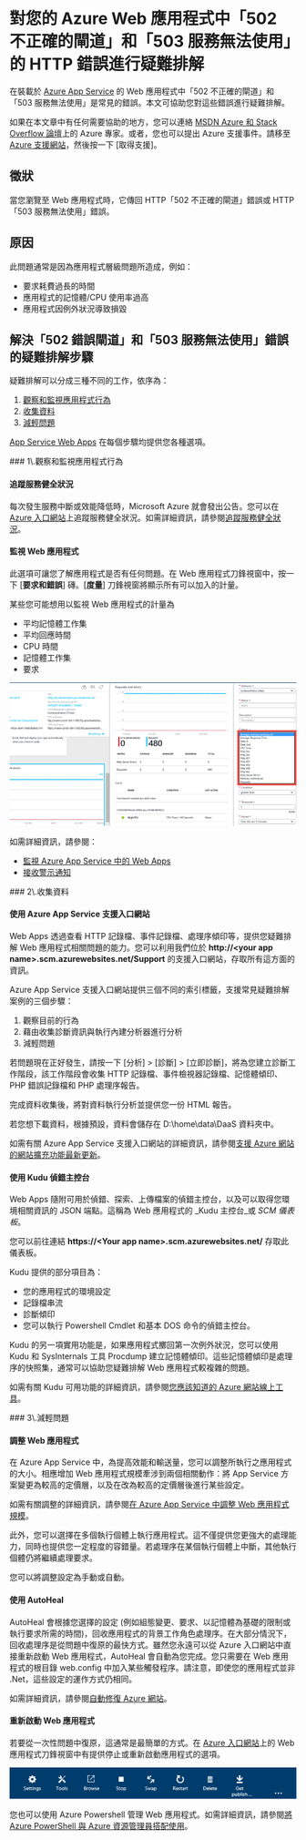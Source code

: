 <properties
	pageTitle="修正 502 不正確的閘道、503 服務無法使用錯誤 |Microsoft Azure"
	description="針對 Azure App Service 所裝載之 Web 應用程式的「502 不正確的閘道」和「503 服務無法使用」錯誤進行疑難排解。"
	services="app-service\web"
	documentationCenter=""
	authors="cephalin"
	manager="wpickett"
	editor=""
	tags="top-support-issue"
	keywords="502 不正確的閘道、503 服務無法使用、錯誤 503、錯誤 502"/>

<tags
	ms.service="app-service-web"
	ms.workload="web"
	ms.tgt_pltfrm="na"
	ms.devlang="na"
	ms.topic="article"
	ms.date="07/06/2016"
	ms.author="cephalin"/>

# 對您的 Azure Web 應用程式中「502 不正確的閘道」和「503 服務無法使用」的 HTTP 錯誤進行疑難排解

在裝載於 [Azure App Service](http://go.microsoft.com/fwlink/?LinkId=529714) 的 Web 應用程式中「502 不正確的閘道」和「503 服務無法使用」是常見的錯誤。本文可協助您對這些錯誤進行疑難排解。

如果在本文章中有任何需要協助的地方，您可以連絡 [MSDN Azure 和 Stack Overflow 論壇](https://azure.microsoft.com/support/forums/)上的 Azure 專家。或者，您也可以提出 Azure 支援事件。請移至 [Azure 支援網站](https://azure.microsoft.com/support/options/)，然後按一下 [取得支援]。

## 徵狀

當您瀏覽至 Web 應用程式時，它傳回 HTTP「502 不正確的閘道」錯誤或 HTTP「503 服務無法使用」錯誤。

## 原因

此問題通常是因為應用程式層級問題所造成，例如：

-	要求耗費過長的時間
-	應用程式的記憶體/CPU 使用率過高
-	應用程式因例外狀況導致損毀

## 解決「502 錯誤閘道」和「503 服務無法使用」錯誤的疑難排解步驟

疑難排解可以分成三種不同的工作，依序為：

1.	[觀察和監視應用程式行為](#observe)
2.	[收集資料](#collect)
3.	[減輕問題](#mitigate)

[App Service Web Apps](/services/app-service/web/) 在每個步驟均提供您各種選項。

<a name="observe" />
### 1\.觀察和監視應用程式行為

####	追蹤服務健全狀況

每次發生服務中斷或效能降低時，Microsoft Azure 就會發出公告。您可以在 [Azure 入口網站](https://portal.azure.com/)上追蹤服務健全狀況。如需詳細資訊，請參閱[追蹤服務健全狀況](../azure-portal/insights-service-health.md)。

####	監視 Web 應用程式

此選項可讓您了解應用程式是否有任何問題。在 Web 應用程式刀鋒視窗中，按一下 [**要求和錯誤**] 磚。[**度量**] 刀鋒視窗將顯示所有可以加入的計量。

某些您可能想用以監視 Web 應用程式的計量為

-	平均記憶體工作集
-	平均回應時間
-	CPU 時間
-	記憶體工作集
-	要求

![監視 Web 應用程式，以解決 502 不正確的閘道和 503 服務無法使用的 HTTP 錯誤](./media/app-service-web-troubleshoot-HTTP-502-503/1-monitor-metrics.png)

如需詳細資訊，請參閱：

-	[監視 Azure App Service 中的 Web Apps](web-sites-monitor.md)
-	[接收警示通知](../azure-portal/insights-receive-alert-notifications.md)

<a name="collect" />
### 2\.收集資料

####	使用 Azure App Service 支援入口網站

Web Apps 透過查看 HTTP 記錄檔、事件記錄檔、處理序傾印等，提供您疑難排解 Web 應用程式相關問題的能力。您可以利用我們位於 **http://&lt;your app name>.scm.azurewebsites.net/Support** 的支援入口網站，存取所有這方面的資訊。

Azure App Service 支援入口網站提供三個不同的索引標籤，支援常見疑難排解案例的三個步驟：

1.	觀察目前的行為
2.	藉由收集診斷資訊與執行內建分析器進行分析
3.	減輕問題

若問題現在正好發生，請按一下 [分析] > [診斷] > [立即診斷]，將為您建立診斷工作階段，該工作階段會收集 HTTP 記錄檔、事件檢視器記錄檔、記憶體傾印、PHP 錯誤記錄檔和 PHP 處理序報告。

完成資料收集後，將對資料執行分析並提供您一份 HTML 報告。

若您想下載資料，根據預設，資料會儲存在 D:\\home\\data\\DaaS 資料夾中。

如需有關 Azure App Service 支援入口網站的詳細資訊，請參閱[支援 Azure 網站的網站擴充功能最新更新](/blog/new-updates-to-support-site-extension-for-azure-websites)。

####	使用 Kudu 偵錯主控台

Web Apps 隨附可用於偵錯、探索、上傳檔案的偵錯主控台，以及可以取得您環境相關資訊的 JSON 端點。這稱為 Web 應用程式的 _Kudu 主控台_或 _SCM 儀表板_。

您可以前往連結 **https://&lt;Your app name>.scm.azurewebsites.net/** 存取此儀表板。

Kudu 提供的部分項目為：

-	您的應用程式的環境設定
-	記錄檔串流
-	診斷傾印
-	您可以執行 Powershell Cmdlet 和基本 DOS 命令的偵錯主控台。


Kudu 的另一項實用功能是，如果應用程式擲回第一次例外狀況，您可以使用 Kudu 和 SysInternals 工具 Procdump 建立記憶體傾印。這些記憶體傾印是處理序的快照集，通常可以協助您疑難排解 Web 應用程式較複雜的問題。

如需有關 Kudu 可用功能的詳細資訊，請參閱[您應該知道的 Azure 網站線上工具](/blog/windows-azure-websites-online-tools-you-should-know-about/)。

<a name="mitigate" />
### 3\.減輕問題

####	調整 Web 應用程式

在 Azure App Service 中，為提高效能和輸送量，您可以調整所執行之應用程式的大小。相應增加 Web 應用程式規模牽涉到兩個相關動作：將 App Service 方案變更為較高的定價層，以及在改為較高的定價層後進行某些設定。

如需有關調整的詳細資訊，請參閱[在 Azure App Service 中調整 Web 應用程式規模](web-sites-scale.md)。

此外，您可以選擇在多個執行個體上執行應用程式。這不僅提供您更強大的處理能力，同時也提供您一定程度的容錯量。若處理序在某個執行個體上中斷，其他執行個體仍將繼續處理要求。

您可以將調整設定為手動或自動。

####	使用 AutoHeal

AutoHeal 會根據您選擇的設定 (例如組態變更、要求、以記憶體為基礎的限制或執行要求所需的時間)，回收應用程式的背景工作角色處理序。在大部分情況下，回收處理序是從問題中復原的最快方式。雖然您永遠可以從 Azure 入口網站中直接重新啟動 Web 應用程式，AutoHeal 會自動為您完成。您只需要在 Web 應用程式的根目錄 web.config 中加入某些觸發程序。請注意，即使您的應用程式並非 .Net，這些設定的運作方式仍相同。

如需詳細資訊，請參閱[自動修復 Azure 網站](/blog/auto-healing-windows-azure-web-sites/)。


####	重新啟動 Web 應用程式

若要從一次性問題中復原，這通常是最簡單的方式。在 [Azure 入口網站](https://portal.azure.com/)上的 Web 應用程式刀鋒視窗中有提供停止或重新啟動應用程式的選項。

 ![重新啟動應用程式，以解決 502 不正確的閘道和 503 服務無法使用的 HTTP 錯誤](./media/app-service-web-troubleshoot-HTTP-502-503/2-restart.png)

您也可以使用 Azure Powershell 管理 Web 應用程式。如需詳細資訊，請參閱[將 Azure PowerShell 與 Azure 資源管理員搭配使用](../powershell-azure-resource-manager.md)。

<!---HONumber=AcomDC_0713_2016-->